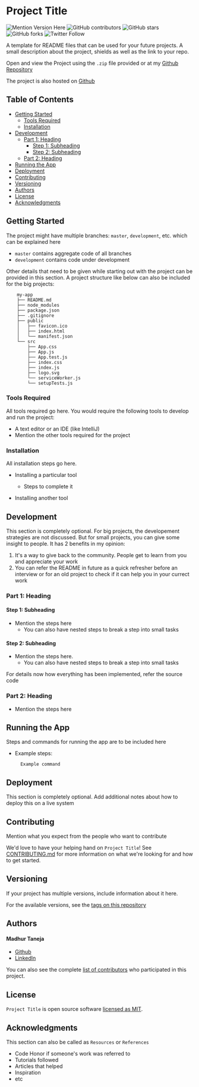 # Project Title

![Mention Version Here](https://img.shields.io/badge/version-v0.0.1-blue)
![GitHub contributors](https://img.shields.io/github/contributors/madhur-taneja/README-Template)
![GitHub stars](https://img.shields.io/github/stars/madhur-taneja/README-Template?style=social)
![GitHub forks](https://img.shields.io/github/forks/madhur-taneja/README-Template?style=social)
![Twitter Follow](https://img.shields.io/twitter/follow/madhurtaneja2?style=social)

A template for README files that can be used for your future projects. A small description about the project, shields as well as the link to your repo.

Open and view the Project using the `.zip` file provided or at my [Github Repository](https://github.com/madhur-taneja/README-Template)

The project is also hosted on [Github](https://madhur-taneja.github.io/README-Template)

## Table of Contents
- [Getting Started](#getting-started)
	- [Tools Required](#tools-required)
	- [Installation](#installation)
- [Development](#development)
    - [Part 1: Heading](#part-1-heading)
	  - [Step 1: Subheading](#step-1-subheading)
	  - [Step 2: Subheading](#step-2-subheading)
	- [Part 2: Heading](#part-2-heading)
- [Running the App](#running-the-app)
- [Deployment](#deployment)
- [Contributing](#contributing)
- [Versioning](#versioning)
- [Authors](#authors)
- [License](#license)
- [Acknowledgments](#acknowledgments)

## Getting Started

The project might have multiple branches: `master`, `development`, etc. which can be explained here

* `master` contains aggregate code of all branches
* `development` contains code under development

Other details that need to be given while starting out with the project can be provided in this section. A project structure like below can also be included for the big projects:

```
	my-app
	├── README.md
	├── node_modules
	├── package.json
	├── .gitignore
	├── public
	│   ├── favicon.ico
	│   ├── index.html
	│   └── manifest.json
	└── src
		├── App.css
		├── App.js
		├── App.test.js
		├── index.css
		├── index.js
		├── logo.svg
		└── serviceWorker.js
		└── setupTests.js
```

### Tools Required

All tools required go here. You would require the following tools to develop and run the project:

* A text editor or an IDE (like IntelliJ)
* Mention the other tools required for the project 

### Installation

All installation steps go here.

* Installing a particular tool
  * Steps to complete it
  
* Installing another tool

## Development

This section is completely optional. For big projects, the developement strategies are not discussed. But for small projects, you can give some insight to people. It has 2 benefits in my opinion:

1. It's a way to give back to the community. People get to learn from you and appreciate your work
2. You can refer the README in future as a quick refresher before an interview or for an old project to check if it can help you in your currect work

### Part 1: Heading

#### Step 1: Subheading

* Mention the steps here
  * You can also have nested steps to break a step into small tasks
  
#### Step 2: Subheading

* Mention the steps here.
  * You can also have nested steps to break a step into small tasks

For details now how everything has been implemented, refer the source code

### Part 2: Heading

* Mention the steps here

## Running the App

Steps and commands for running the app are to be included here

* Example steps:
  ```
    Example command
  ```

## Deployment

This section is completely optional. Add additional notes about how to deploy this on a live system

## Contributing

Mention what you expect from the people who want to contribute

We'd love to have your helping hand on `Project Title`! See [CONTRIBUTING.md](https://github.com/madhur-taneja/README-template/blob/master/CONTRIBUTING.md) for more information on what we're looking for and how to get started.

## Versioning

If your project has multiple versions, include information about it here. 

For the available versions, see the [tags on this repository](https://github.com/madhur-taneja/README-template/tags)

## Authors

#### Madhur Taneja
* [Github](https://github.com/madhur-taneja)
* [LinkedIn](https://www.linkedin.com/in/madhur-taneja/)

You can also see the complete [list of contributors](https://github.com/madhur-taneja/README-template/contributors) who participated in this project.

## License

`Project Title` is open source software [licensed as MIT](https://github.com/madhur-taneja/README-template/blob/master/LICENSE.md).

## Acknowledgments

This section can also be called as `Resources` or `References`

* Code Honor if someone's work was referred to
* Tutorials followed
* Articles that helped
* Inspiration
* etc